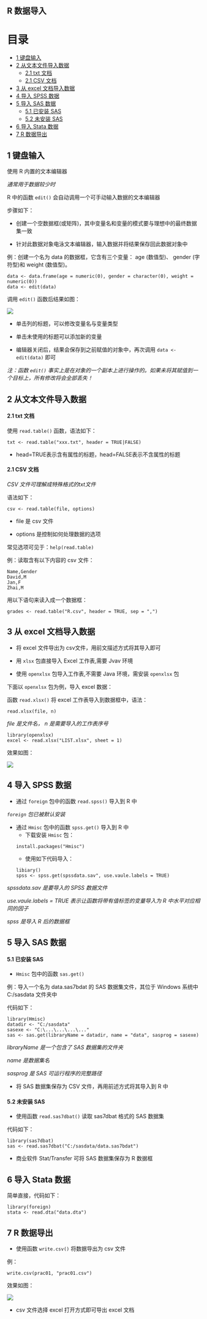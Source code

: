 
##  R 数据导入

# 目录

* [1 键盘输入](#1-键盘输入)
* [2 从文本文件导入数据](#2-从文本文件导入数据)
    * [2.1 txt 文档](#21-txt-文档)
    * [2.1 CSV 文档](#21-csv-文档)
* [3 从 excel 文档导入数据](#3-从-excel-文档导入数据)
* [4 导入 SPSS 数据](#4-导入-spss-数据)
* [5 导入 SAS 数据](#5-导入-sas-数据)
    * [5.1 已安装 SAS](#51-已安装-sas)
    * [5.2 未安装 SAS](#52-未安装-sas)
* [6 导入 Stata 数据](#6-导入-stata-数据)
* [7 R 数据导出](#7-r-数据导出)

## 1 键盘输入

使用 R 内置的文本编辑器

*通常用于数据较少时*

R 中的函数 `edit()` 会自动调用一个可手动输入数据的文本编辑器

步骤如下：

* 创建一个空数据框(或矩阵)，其中变量名和变量的模式要与理想中的最终数据集一致

* 针对此数据对象电泳文本编辑器，输入数据并将结果保存回此数据对象中

例：创建一个名为 data 的数据框，它含有三个变量： age (数值型)、 gender (字符型)和 weight (数值型)。

```
data <- data.frame(age = numeric(0), gender = character(0), weight = numeric(0))
data <- edit(data)
```
调用 `edit()` 函数后结果如图：

![](C:\Users\john\zhang\Rsave\pre-rstudio-keyboard.png)

* 单击列的标题，可以修改变量名与变量类型

* 单击未使用的标题可以添加新的变量

* 编辑器关闭后，结果会保存到之前赋值的对象中，再次调用 `data <- edit(data)` 即可

*注：函数 `edit()` 事实上是在对象的一个副本上进行操作的。如果未将其赋值到一个目标上，所有修改将会全部丢失！*

## 2 从文本文件导入数据

#### 2.1 txt 文档

使用 `read.table()` 函数，语法如下：

```
txt <- read.table("xxx.txt", header = TRUE|FALSE)
```

* head=TRUE表示含有属性的标题，head=FALSE表示不含属性的标题

#### 2.1 CSV 文档

*CSV 文件可理解成特殊格式的txt文件*

语法如下：

```
csv <- read.table(file, options)
```
* file 是 csv 文件

* options 是控制如何处理数据的选项

常见选项可见于：`help(read.table)`

例：读取含有以下内容的 csv 文件：
```
Name,Gender
David,M
Jan,F
Zhai,M
```

用以下语句来读入成一个数据框：

```
grades <- read.table("R.csv", header = TRUE, sep = ",")
```

## 3 从 excel 文档导入数据

* 将 excel 文件导出为 csv文件，用前文描述方式将其导入即可

* 用 `xlsx` 包直接导入 Excel 工作表,需要 Jvav 环境

* 使用 `openxlsx` 包导入工作表,不需要 Java 环境，需安装 `openxlsx` 包

下面以 `openxlsx` 包为例，导入 excel 数据：

函数 `read.xlsx()` 将 excel 工作表导入到数据框中，语法：
```
read.xlsx(file, n)
```

*file 是文件名， n 是需要导入的工作表序号*

```{r}
library(openxlsx)
excel <- read.xlsx("LIST.xlsx", sheet = 1)
```

效果如图：

![](C:\Users\john\zhang\Rsave\pre-rstudio-excel.png)

## 4 导入 SPSS 数据

* 通过 `foreign` 包中的函数 `read.spss()` 导入到 R 中

*`foreign` 包已被默认安装*

* 通过 `Hmisc` 包中的函数 `spss.get()` 导入到 R 中
    * 下载安装 `Hmisc` 包：
    ```
    install.packages("Hmisc")
    ```
    * 使用如下代码导入：
    ```
    libiary()
    spss <- spss.get(spssdata.sav", use.vaule.labels = TRUE)
    ```
    
*spssdata.sav 是要导入的 SPSS 数据文件*

*use.vaule.labels = TRUE 表示让函数将带有值标签的变量导入为 R 中水平对应相同的因子*
 
*spss 是导入 R 后的数据框*

## 5 导入 SAS 数据

#### 5.1 已安装 SAS

* `Hmisc` 包中的函数 `sas.get()`

例：导入一个名为 data.sas7bdat 的 SAS 数据集文件，其位于 Windows 系统中 C:/sasdata 文件夹中

代码如下：
```
library(Hmisc)
datadir <- "C:/sasdata"
sasexe <- "C:\...\...\...\..."
sas <- sas.get(libraryName = datadir, name = "data", sasprog = sasexe)
```
*libraryName 是一个包含了 SAS 数据集的文件夹*

*name 是数据集名*

*sasprog 是 SAS 可运行程序的完整路径*

* 将 SAS 数据集保存为 CSV 文件，再用前述方式将其导入到 R 中

#### 5.2 未安装 SAS

* 使用函数 `read.sas7dbat()` 读取 sas7dbat 格式的 SAS 数据集

代码如下：
```
library(sas7dbat)
sas <- read.sas7dbat("C:/sasdata/data.sas7bdat")
```

* 商业软件 Stat/Transfer 可将 SAS 数据集保存为 R 数据框

## 6 导入 Stata 数据

简单直接，代码如下：

```
library(foreign)
stata <- read.dta("data.dta")
```

## 7 R 数据导出

* 使用函数 `write.csv()` 将数据导出为 csv 文件

例：
```
write.csv(prac01, "prac01.csv")
```
效果如图：

![](C:\Users\john\zhang\Rsave\pre-rstudio-export.png)

* csv 文件选择 excel 打开方式即可导出 excel 文档
